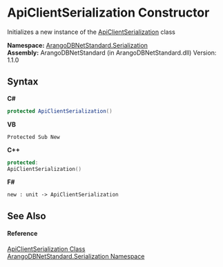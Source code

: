 # ApiClientSerialization Constructor 
 

Initializes a new instance of the <a href="6db52d97-8e29-9151-ad62-7bf336bc7cb8">ApiClientSerialization</a> class

**Namespace:**&nbsp;<a href="b19a5281-5ab6-4a02-6b49-343596444efc">ArangoDBNetStandard.Serialization</a><br />**Assembly:**&nbsp;ArangoDBNetStandard (in ArangoDBNetStandard.dll) Version: 1.1.0

## Syntax

**C#**<br />
``` C#
protected ApiClientSerialization()
```

**VB**<br />
``` VB
Protected Sub New
```

**C++**<br />
``` C++
protected:
ApiClientSerialization()
```

**F#**<br />
``` F#
new : unit -> ApiClientSerialization
```


## See Also


#### Reference
<a href="6db52d97-8e29-9151-ad62-7bf336bc7cb8">ApiClientSerialization Class</a><br /><a href="b19a5281-5ab6-4a02-6b49-343596444efc">ArangoDBNetStandard.Serialization Namespace</a><br />
